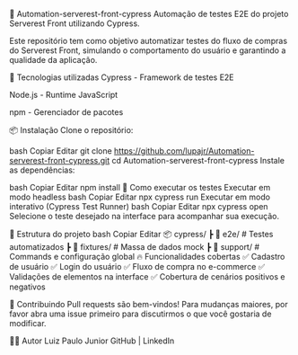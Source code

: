 🚀 Automation-serverest-front-cypress
Automação de testes E2E do projeto Serverest Front utilizando Cypress.

Este repositório tem como objetivo automatizar testes do fluxo de compras do Serverest Front, simulando o comportamento do usuário e garantindo a qualidade da aplicação.

🧪 Tecnologias utilizadas
Cypress - Framework de testes E2E

Node.js - Runtime JavaScript

npm - Gerenciador de pacotes

📦 Instalação
Clone o repositório:

bash
Copiar
Editar
git clone https://github.com/lupajr/Automation-serverest-front-cypress.git
cd Automation-serverest-front-cypress
Instale as dependências:

bash
Copiar
Editar
npm install
🚀 Como executar os testes
Executar em modo headless
bash
Copiar
Editar
npx cypress run
Executar em modo interativo (Cypress Test Runner)
bash
Copiar
Editar
npx cypress open
Selecione o teste desejado na interface para acompanhar sua execução.

📂 Estrutura do projeto
bash
Copiar
Editar
📦 cypress/
 ┣ 📂 e2e/           # Testes automatizados
 ┣ 📂 fixtures/      # Massa de dados mock
 ┣ 📂 support/       # Commands e configuração global
🔥 Funcionalidades cobertas
✅ Cadastro de usuário
✅ Login do usuário
✅ Fluxo de compra no e-commerce
✅ Validações de elementos na interface
✅ Cobertura de cenários positivos e negativos

📝 Contribuindo
Pull requests são bem-vindos!
Para mudanças maiores, por favor abra uma issue primeiro para discutirmos o que você gostaria de modificar.

🧑‍💻 Autor
Luiz Paulo Junior
GitHub | LinkedIn
